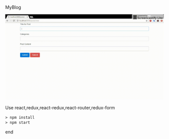 MyBlog

![imagr](https://raw.githubusercontent.com/YiTingLee/Blog/43c447634fbc633c5417d4f6e7b651ac3bf9c8c4/test.gif)

Use react,redux,react-redux,react-router,redux-form

	> npm install
	> npm start
	
end
